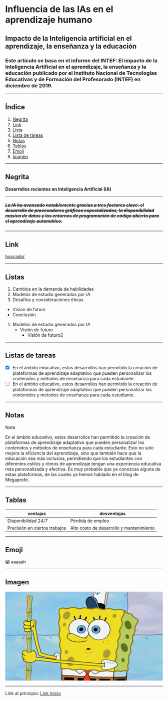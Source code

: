 
# Influencia de las IAs en el aprendizaje humano
## Impacto de la Inteligencia artificial en el aprendizaje, la enseñanza y la educación
### Este artículo se basa en el informe del INTEF: El impacto de la Inteligencia Artificial en el aprendizaje, la enseñanza y la educación publicado por el Instituto Nacional de Tecnologías Educativas y de Formación del Profesorado (INTEF) en diciembre de 2019.
---
## Índice
1. [Negrita](#Negrita)
2. [Link](#Link)
3. [Lista](#Listas)
4. [Lista de tareas](#Listas-de-tareas)
5. [Notas](#Notas)
6. [Tablas](#Tablas)
7. [Emoji](#Emoji)
8. [Imagen](#Imagen)

---
## Negrita 
**Desarrollos recientes en Inteligencia Artificial (IA)**

---
##### ~~La IA ha avanzado notablemente gracias a tres factores clave: el desarrollo de procesadores gráficos especializados, la disponibilidad masiva de datos y los entornos de programación de código abierto para el aprendizaje automático.~~

---
## Link
[buscador](https://megaprofe.es/impacto-de-la-inteligencia-artificial-en-el-aprendizaje/?)

---
## Listas
1. Cambios en la demanda de habilidades
2. Modelos de estudio generados por IA
3. Desafíos y consideraciones éticas
+ Visión de futuro
+ Conclusión
1. Modelos de estudio generados por IA
    * Visión de futuro
      * Visión de futuro2
---
## Listas de tareas
- [x] En el ámbito educativo, estos desarrollos han permitido la creación de plataformas de aprendizaje adaptativo que pueden personalizar los contenidos y métodos de enseñanza para cada estudiante.
- [ ] En el ámbito educativo, estos desarrollos han permitido la creación de plataformas de aprendizaje adaptativo que pueden personalizar los contenidos y métodos de enseñanza para cada estudiante.

---
## Notas
> [!NOTE]
> En el ámbito educativo, estos desarrollos han permitido la creación de plataformas de aprendizaje adaptativo que pueden personalizar los contenidos y métodos de enseñanza para cada estudiante. Esto no solo mejora la eficiencia del aprendizaje, sino que también hace que la educación sea más inclusiva, permitiendo que los estudiantes con diferentes estilos y ritmos de aprendizaje tengan una experiencia educativa más personalizada y efectiva. Es muy probable que ya conozcas alguna de estas plataformas, de las cuales ya hemos hablado en el blog de Megaprofe.
---
## Tablas
| ventajas   | desventajas|
|-------------------------|-|
|Disponibilidad 24/7|Pérdida de empleo|
|Precisión en ciertos trabajos|Alto costo de desarrollo y mantenimiento|

---
## Emoji
:scream: aaaaah

---
## Imagen
![imagen](bob.gif)

---
Link al principio: [Link inicio](#Influencia-de-las-IAs-en-el-aprendizaje-humano)